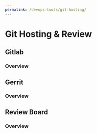 ```yaml
---
permalink: /devops-tools/git-hosting/
---
```


# Git Hosting & Review

## Gitlab
### Overview
## Gerrit
### Overview
## Review Board
### Overview
